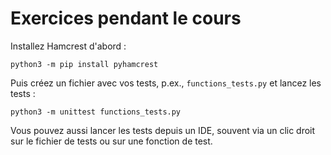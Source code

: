 # Exercices pendant le cours

Installez Hamcrest d'abord :

    python3 -m pip install pyhamcrest


Puis créez un fichier avec vos tests, p.ex., `functions_tests.py` et lancez les tests :

    python3 -m unittest functions_tests.py


Vous pouvez aussi lancer les tests depuis un IDE, souvent via un clic droit sur le fichier de tests ou sur une fonction de test.
